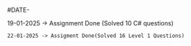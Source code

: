 #DATE-

19-01-2025 -> Assignment Done (Solved 10 C# questions)
```
22-01-2025 -> Assigment Done(Solved 16 Level 1 Questions)
